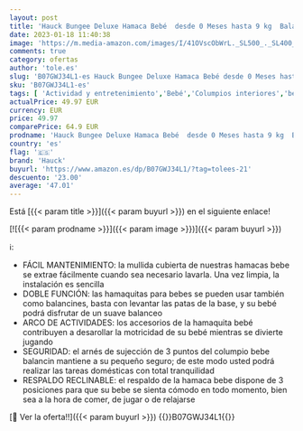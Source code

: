 ```yaml
---
layout: post
title: 'Hauck Bungee Deluxe Hamaca Bebé  desde 0 Meses hasta 9 kg  Balancin Bebe  Respaldo Ajustable  Mecedora Bebe  Sistema de Arnés  Arco de Actividades  Estructura Antivuelco  Portátil  Beige'
date: 2023-01-18 11:40:38
image: 'https://m.media-amazon.com/images/I/41OVscObWrL._SL500_._SL400_.jpg'
comments: true
category: ofertas
author: 'tole.es'
slug: 'B07GWJ34L1-es Hauck Bungee Deluxe Hamaca Bebé desde 0 Meses hasta 9 kg...'
sku: 'B07GWJ34L1-es'
tags: [ 'Actividad y entretenimiento','Bebé','Columpios interiores','bebe','bebé','hauck','🇪🇸', ]
actualPrice: 49.97 EUR
currency: EUR
price: 49.97
comparePrice: 64.9 EUR
prodname: 'Hauck Bungee Deluxe Hamaca Bebé  desde 0 Meses hasta 9 kg  Balancin Bebe  Respaldo Ajustable  Mecedora Bebe  Sistema de Arnés  Arco de Actividades  Estructura Antivuelco  Portátil  Beige'
country: 'es'
flag: '🇪🇸'
brand: 'Hauck'
buyurl: 'https://www.amazon.es/dp/B07GWJ34L1/?tag=tolees-21'
descuento: '23.00'
average: '47.01'
---
```


Está [{{< param title >}}]({{< param buyurl >}}) en el siguiente enlace!

[![{{< param prodname >}}]({{< param image >}})]({{< param buyurl >}})

ℹ️:

- FÁCIL MANTENIMIENTO: la mullida cubierta de nuestras hamacas bebe se extrae fácilmente cuando sea necesario lavarla. Una vez limpia, la instalación es sencilla
- DOBLE FUNCIÓN: las hamaquitas para bebes se pueden usar también como balancines, basta con levantar las patas de la base, y su bebé podrá disfrutar de un suave balanceo
- ARCO DE ACTIVIDADES: los accesorios de la hamaquita bebé contribuyen a desarollar la motricidad de su bebé mientras se divierte jugando
- SEGURIDAD: el arnés de sujección de 3 puntos del columpio bebe balancin mantiene a su pequeño seguro; de este modo usted podrá realizar las tareas domésticas con total tranquilidad
- RESPALDO RECLINABLE: el respaldo de la hamaca bebe dispone de 3 posiciones para que su bebe se sienta cómodo en todo momento, bien sea a la hora de comer, de jugar o de relajarse

[🛒 Ver la oferta!!]({{< param buyurl >}})
{{<world>}}B07GWJ34L1{{</world>}}
